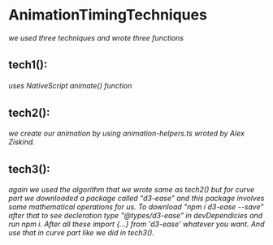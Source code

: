# AnimationTimingTechniques

###### we used three techniques and wrote three functions

## tech1(): 
###### uses NativeScript animate() function

## tech2(): 
###### we create our animation by using animation-helpers.ts wroted by Alex Ziskind.

## tech3(): 
###### again we used the algorithm that we wrote same as tech2() but for curve part we downloaded a package called "d3-ease" and this package involves some mathematical operations for us. To download "npm i d3-ease --save" after that to see decleration type "@types/d3-ease" in devDependicies and run npm i. After all these import {...} from 'd3-ease' whatever you want. And use that in curve part like we did in tech3().
